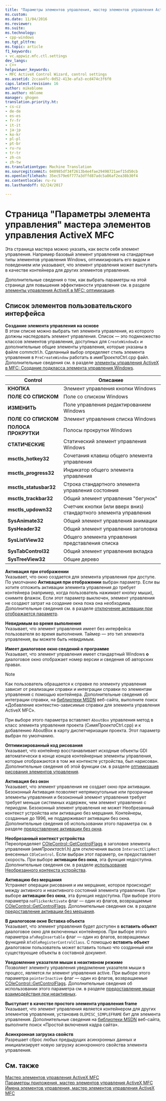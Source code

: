 ```yaml
---
title: "Параметры элементов управления, мастер элементов управления ActiveX MFC | Документы Microsoft"
ms.custom: 
ms.date: 11/04/2016
ms.reviewer: 
ms.suite: 
ms.technology:
- cpp-windows
ms.tgt_pltfrm: 
ms.topic: article
f1_keywords:
- vc.appwiz.mfc.ctl.settings
dev_langs:
- C++
helpviewer_keywords:
- MFC ActiveX Control Wizard, control settings
ms.assetid: 2ccaa4fc-0d52-413e-afa3-ecd474c3f6f0
caps.latest.revision: 16
author: mikeblome
ms.author: mblome
manager: ghogen
translation.priority.ht:
- cs-cz
- de-de
- es-es
- fr-fr
- it-it
- ja-jp
- ko-kr
- pl-pl
- pt-br
- ru-ru
- tr-tr
- zh-cn
- zh-tw
ms.translationtype: Machine Translation
ms.sourcegitcommit: 040985df34f2613b4e4fae29498721aef15d50cb
ms.openlocfilehash: 35ec579e6f777a3dffd87adc5a86af2ea38b30f4
ms.contentlocale: ru-ru
ms.lasthandoff: 02/24/2017

---
```

# <a name="control-settings-mfc-activex-control-wizard"></a>Страница "Параметры элемента управления" мастера элементов управления ActiveX MFC
Эта страница мастера можно указать, как вести себя элемент управления. Например базовый элемент управления на стандартные типы элементов управления Windows, оптимизировать его видом и поведением или указывают, что элемент управления может выступать в качестве контейнера для других элементов управления.  
  
 Дополнительные сведения о том, как выбрать параметры на этой странице для повышения эффективности управления см. в разделе [элементы управления ActiveX в MFC: оптимизация](../../mfc/mfc-activex-controls-optimization.md).  
  
## <a name="uielement-list"></a>Список элементов пользовательского интерфейса  
 **Создание элемента управления на основе**  
 В этом списке можно выбрать тип элемента управления, из которого должны наследовать элемент управления. Список — это подмножество классов элементов управления, доступных для `CreateWindowEx` и дополнительные общие элементы управления, которые указаны в файле commctrl.h. Сделанный выбор определяет стиль элемента управления в `PreCreateWindow` работать в *имяПроекта*Ctrl.cpp файл. Дополнительные сведения см. в разделе [элементы управления ActiveX в MFC: Создание подкласса элемента управления Windows](../../mfc/mfc-activex-controls-subclassing-a-windows-control.md).  
  
|Control|Описание|  
|-------------|-----------------|  
|**КНОПКА**|Элемент управления кнопки Windows|  
|**ПОЛЕ СО СПИСКОМ**|Поле со списком Windows|  
|**ИЗМЕНИТЬ**|Поле управления редактированием Windows|  
|**ПОЛЕ СО СПИСКОМ**|Элемент управления списка Windows|  
|**ПОЛОСА ПРОКРУТКИ**|Полосы прокрутки Windows|  
|**СТАТИЧЕСКИЕ**|Статический элемент управления Windows|  
|**msctls_hotkey32**|Сочетания клавиш общего элемента управления|  
|**msctls_progress32**|Индикатор общего элемента управления|  
|**msctls_statusbar32**|Строка стандартного элемента управления состояния|  
|**msctls_trackbar32**|Общий элемент управления "бегунок"|  
|**msctls_updown32**|Счетчик кнопки (или вверх вниз) стандартного элемента управления|  
|**SysAnimate32**|Общий элемент управления анимации|  
|**SysHeader32**|Общий элемент управления заголовка|  
|**SysListView32**|Общего элемента управления представления списка|  
|**SysTabControl32**|Общий элемент управления вкладка|  
|**SysTreeView32**|Общие дерево|  
  
 **Активация при отображении**  
 Указывает, что окно создается для элемента управления при доступе. По умолчанию **Активация при отображении** выбран параметр. Если вы хотите отложить активации элемента управления до требует контейнера (например, когда пользователь нажимает кнопку мыши), снимите флажок. Если этот параметр выключен, элемент управления не создают затрат на создание окна пока она необходима. Дополнительные сведения см. в разделе [отключение активации при отображается параметр](../../mfc/turning-off-the-activate-when-visible-option.md).  
  
 **Невидимым во время выполнения**  
 Указывает, что элемент управления имеет без интерфейса пользователя во время выполнения. Таймер — это тип элемента управления, вы можете быть невидимым.  
  
 **Имеет диалоговое окно сведений о программе**  
 Указывает, что элемент управления имеет стандартный Windows **о** диалоговое окно отображает номер версии и сведения об авторских правах.  
  
> [!NOTE]
>  Как пользователь обращается к справке по элементу управления зависит от реализации справки и интеграции справки по элементам управления с помощью контейнера. Дополнительные сведения об интеграции справки, на [библиотеки MSDN](http://go.microsoft.com/fwlink/linkid=150542) веб-сайта, выполните поиск «Добавление контекстно-зависимые справки для элемента управления ActiveX MFC».  
  
 При выборе этого параметра вставляет `AboutBox` управления метод в класс элемента управления проекта (C*имяПроекта*Ctrl.cpp) и к добавлению AboutBox в карту диспетчеризации проекта. Этот параметр выбран по умолчанию.  
  
 **Оптимизированный код рисования**  
 Указывает, что контейнер восстанавливает исходные объекты GDI автоматически в конце концов контейнерные элементы управления, которые отображаются в том же контексте устройства, был нарисован. Дополнительные сведения об этой функции см. в разделе [оптимизация рисования элементов управления](../../mfc/optimizing-control-drawing.md).  
  
 **Активация без окон**  
 Указывает, что элемент управления не создает окно при активации. Безоконный Активация позволяет непрямоугольные или прозрачные элементы управления и безоконный элемент управления требует требует меньше системных издержек, чем элемент управления с периодом. Безоконный элемент управления не может Необрезанный контекст устройства или активацию без мерцания. Контейнеры, созданные до 1996, не поддерживают активации без окна. Дополнительные сведения об использовании этого параметра см. в разделе [предоставление активации без окна](../../mfc/providing-windowless-activation.md).  
  
 **Необрезанный контекст устройства**  
 Переопределяет [COleControl::GetControlFlags](../../mfc/reference/colecontrol-class.md#getcontrolflags) в заголовке элемента управления (*имяПроекта*ctrl.h) для отключения вызов `IntersectClipRect` внесенных `COleControl`. Если выбран этот параметр, он предоставляет скорость. При выборе **активации без окна**, эта функция недоступна. Дополнительные сведения см. в разделе [использование Необрезанного контекста устройства](../../mfc/using-an-unclipped-device-context.md).  
  
 **Активацию без мерцания**  
 Устраняет операции рисования и им мерцание, которое происходит между активного и неактивного состояний элемента управления. При выборе **активации без окна**, эта функция недоступна. При выборе этого параметра `noFlickerActivate` флаг — один из флагов, возвращаемые [COleControl::GetControlFlags](../../mfc/reference/colecontrol-class.md#getcontrolflags). Дополнительные сведения см. в разделе [предоставление активации без мерцания](../../mfc/providing-flicker-free-activation.md).  
  
 **В диалоговом окне Вставка объекта**  
 Указывает, что элемент управления будет доступен в **вставить объект** диалоговое окно для включенных контейнеров. При выборе этого параметра `afxRegInsertable` флаг — один из флагов, возвращаемых функцией `AfxOleRegisterControlClass`. С помощью **вставить объект** диалоговом пользователь может вставить только что созданный или существующие объекты в составной документ.  
  
 **Уведомление указателя мыши в неактивном режиме**  
 Позволяет элементу управления уведомление указателя мыши в процесс, является ли элемент управления active. При выборе этого параметра `pointerInactive` флаг — один из флагов, возвращаемые [COleControl::GetControlFlags](../../mfc/reference/colecontrol-class.md#getcontrolflags). Дополнительные сведения об использовании этого параметра см. в разделе [предоставление мыши взаимодействия при неактивных](../../mfc/providing-mouse-interaction-while-inactive.md).  
  
 **Выступает в качестве простого элемента управления frame**  
 Указывает, что элемент управления является контейнером для других элементов управления, установив `OLEMISC_SIMPLEFRAME` бит для элемента управления. Дополнительные сведения на [библиотеки MSDN](http://go.microsoft.com/fwlink/linkid=150542) веб-сайта, выполните поиск «Простой включения кадра сайта».  
  
 **Асинхронная загрузка свойств**  
 Разрешает сброс любых предыдущих асинхронных данных и инициализирует новую загрузку асинхронного свойства элемента управления.  
  
## <a name="see-also"></a>См. также  
 [Мастер элементов управления ActiveX MFC](../../mfc/reference/mfc-activex-control-wizard.md)   
 [Параметры приложения, мастер элементов управления ActiveX MFC](../../mfc/reference/application-settings-mfc-activex-control-wizard.md)   
 [Имена элементов управления, мастер элементов управления ActiveX MFC](../../mfc/reference/control-names-mfc-activex-control-wizard.md)


